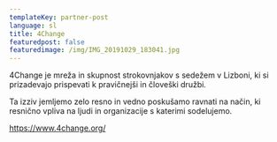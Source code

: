 ```yaml
---
templateKey: partner-post
language: sl
title: 4Change
featuredpost: false
featuredimage: /img/IMG_20191029_183041.jpg
---
```

4Change je mreža in skupnost strokovnjakov s sedežem v Lizboni, ki si prizadevajo prispevati k pravičnejši in človeški družbi.

Ta izziv jemljemo zelo resno in vedno poskušamo ravnati na način, ki resnično vpliva na ljudi in organizacije s katerimi sodelujemo.

<!-- end -->

https://www.4change.org/

